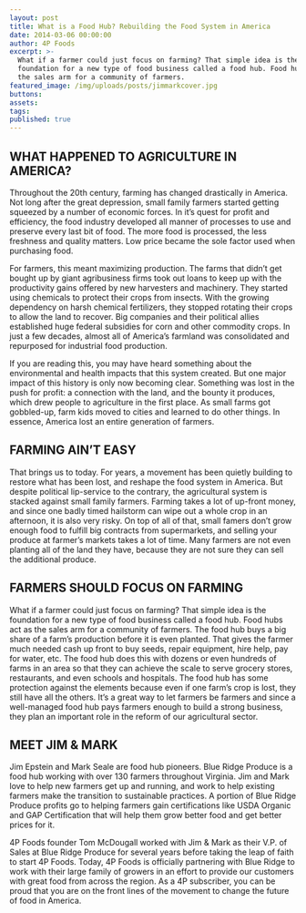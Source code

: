 ```yaml
---
layout: post
title: What is a Food Hub? Rebuilding the Food System in America
date: 2014-03-06 00:00:00
author: 4P Foods
excerpt: >-
  What if a farmer could just focus on farming? That simple idea is the
  foundation for a new type of food business called a food hub. Food hubs act as
  the sales arm for a community of farmers.
featured_image: /img/uploads/posts/jimmarkcover.jpg
buttons:
assets:
tags:
published: true
---
```

<div class="editable"><h2>WHAT HAPPENED TO AGRICULTURE IN AMERICA?</h2><p>Throughout the 20th century, farming has changed drastically in America. Not long after the great depression, small family farmers started getting squeezed by a number of economic forces. In it&rsquo;s quest for profit and efficiency, the food industry developed all manner of processes to use and preserve every last bit of food. The more food is processed, the less freshness and quality matters. Low price became the sole factor used when purchasing food.</p><p>For farmers, this meant maximizing production. The farms that didn&rsquo;t get bought up by giant agribusiness firms took out loans to keep up with the productivity gains offered by new harvesters and machinery. They started using chemicals to protect their crops from insects. With the growing dependency on harsh chemical fertilizers, they stopped rotating their crops to allow the land to recover. Big companies and their political allies established huge federal subsidies for corn and other commodity crops. In just a few decades, almost all of America&rsquo;s farmland was consolidated and repurposed for industrial food production.</p><p>If you are reading this, you may have heard something about the environmental and health impacts that this system created. But one major impact of this history is only now becoming clear. Something was lost in the push for profit: a connection with the land, and the bounty it produces, which drew people to agriculture in the first place. As small farms got gobbled-up, farm kids moved to cities and learned to do other things. In essence, America lost an entire generation of farmers.</p><h2>FARMING AIN&rsquo;T EASY</h2><p>That brings us to today. For years, a movement has been quietly building to restore what has been lost, and reshape the food system in America. But despite political lip-service to the contrary, the agricultural system is stacked against small family farmers. Farming takes a lot of up-front money, and since one badly timed hailstorm can wipe out a whole crop in an afternoon, it is also very risky. On top of all of that, small famers don&rsquo;t grow enough food to fulfill big contracts from supermarkets, and selling your produce at farmer&rsquo;s markets takes a lot of time. Many farmers are not even planting all of the land they have, because they are not sure they can sell the additional produce.</p><h2>FARMERS SHOULD FOCUS ON FARMING</h2><p>What if a farmer could just focus on farming? That simple idea is the foundation for a new type of food business called a food hub. Food hubs act as the sales arm for a community of farmers. The food hub buys a big share of a farm&rsquo;s production before it is even planted. That gives the farmer much needed cash up front to buy seeds, repair equipment, hire help, pay for water, etc. The food hub does this with dozens or even hundreds of farms in an area so that they can achieve the scale to serve grocery stores, restaurants, and even schools and hospitals. The food hub has some protection against the elements because even if one farm&rsquo;s crop is lost, they still have all the others. It&rsquo;s a great way to let farmers be farmers and since a well-managed food hub pays farmers enough to build a strong business, they plan an important role in the reform of our agricultural sector.</p><h2>MEET JIM &amp; MARK</h2><p>Jim Epstein and Mark Seale are food hub pioneers. Blue Ridge Produce is a food hub working with over 130 farmers throughout Virginia. Jim and Mark love to help new farmers get up and running, and work to help existing farmers make the transition to sustainable practices. A portion of Blue Ridge Produce profits go to helping farmers gain certifications like USDA Organic and GAP Certification that will help them grow better food and get better prices for it.</p><p>4P Foods founder Tom McDougall worked with Jim &amp; Mark as their V.P. of Sales at Blue Ridge Produce for several years before taking the leap of faith to start 4P Foods. Today, 4P Foods is officially partnering with Blue Ridge to work with their large family of growers in an effort to provide our customers with great food from across the region. As a 4P subscriber, you can be proud that you are on the front lines of the movement to change the future of food in America.</p></div>
